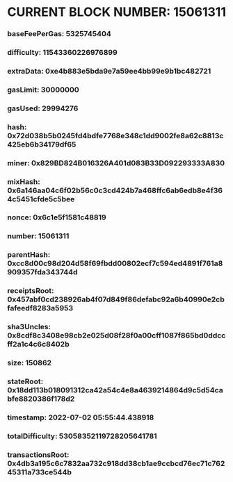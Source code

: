 # CURRENT BLOCK NUMBER: 15061311

### baseFeePerGas: 5325745404
### difficulty: 11543360226976899
### extraData: 0xe4b883e5bda9e7a59ee4bb99e9b1bc482721
### gasLimit: 30000000
### gasUsed: 29994276
### hash: 0x72d038b5b0245fd4bdfe7768e348c1dd9002fe8a62c8813c425eb6b34179df65
### miner: 0x829BD824B016326A401d083B33D092293333A830
### mixHash: 0x6a146aa04c6f02b56c0c3cd424b7a468ffc6ab6edb8e4f364c5451cfde5c5bee
### nonce: 0x6c1e5f1581c48819
### number: 15061311
### parentHash: 0xcc8d00c98d204d58f69fbdd00802ecf7c594ed4891f761a8909357fda343744d
### receiptsRoot: 0x457abf0cd238926ab4f07d849f86defabc92a6b40990e2cbfafeedf8283a5953
### sha3Uncles: 0x8cdf8c3408e98cb2e025d08f28f0a00cff1087f865bd0ddccff2a1c4c6c8402b
### size: 150862
### stateRoot: 0x18dd113b018091312ca42a54c4e8a4639214864d9c5d54cabfe8820386f178d2
### timestamp: 2022-07-02 05:55:44.438918
### totalDifficulty: 53058352119728205641781
### transactionsRoot: 0x4db3a195c6c7832aa732c918dd38cb1ae9ccbcd76ec71c76245311a733ce544b
